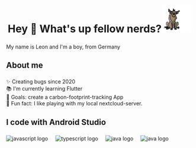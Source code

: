 <h1 align="center">Hey 👋 What's up fellow nerds?<img src='https://github.com/lmarquar/lmarquar/blob/main/517177-hyena-free-transparent-image-hd.gif' width='80"'></h1>


###

<p align="left">My name is Leon and I'm a boy, from Germany</p>

###

<h2 align="left">About me</h2>

###

<p align="left">✨ Creating bugs since 2020<br>📚 I'm currently learning Flutter<br>🎯 Goals: create a carbon-footprint-tracking App<br>🎲 Fun fact: I like playing with my local nextcloud-server.</p>

###

<h2 align="left">I code with Android Studio</h2>

###

<div align="left">
  <img src="https://cdn.jsdelivr.net/gh/devicons/devicon/icons/javascript/javascript-original.svg" height="40" alt="javascript logo"  />
  <img width="12" />
  <img src="https://cdn.jsdelivr.net/gh/devicons/devicon/icons/typescript/typescript-original.svg" height="40" alt="typescript logo"  />
  <img width="12" />
  <img src="https://cdn.jsdelivr.net/gh/devicons/devicon/icons/java/java-plain.svg" height="40" alt="java logo"  />
  <img width="12" />
  <img src="https://cdn.jsdelivr.net/gh/devicons/devicon/icons/flutter/flutter-plain.svg" height="40" alt="java logo"  />
  <img width="12" />
</div>

###
